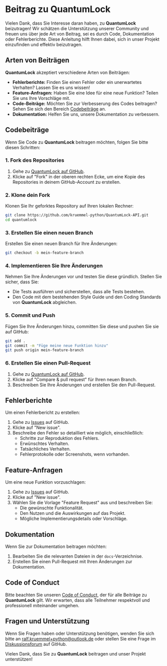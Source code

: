 
# Beitrag zu QuantumLock

Vielen Dank, dass Sie Interesse daran haben, zu **QuantumLock** beizutragen! Wir schätzen die Unterstützung unserer Community und freuen uns über jede Art von Beitrag, sei es durch Code, Dokumentation oder Fehlerberichte. Diese Anleitung hilft Ihnen dabei, sich in unser Projekt einzufinden und effektiv beizutragen.

## Arten von Beiträgen

**QuantumLock** akzeptiert verschiedene Arten von Beiträgen:

- **Fehlerberichte:** Finden Sie einen Fehler oder ein unerwartetes Verhalten? Lassen Sie es uns wissen!
- **Feature-Anfragen:** Haben Sie eine Idee für eine neue Funktion? Teilen Sie uns Ihre Vorschläge mit.
- **Code-Beiträge:** Möchten Sie zur Verbesserung des Codes beitragen? Sehen Sie sich den Bereich [Codebeiträge](#codebeiträge) an.
- **Dokumentation:** Helfen Sie uns, unsere Dokumentation zu verbessern.

## Codebeiträge

Wenn Sie Code zu **QuantumLock** beitragen möchten, folgen Sie bitte diesen Schritten:

### 1. Fork des Repositories

1. Gehe zu [QuantumLock auf GitHub](https://github.com/kruemmel-python/QuantumLock-API/).
2. Klicke auf "Fork" in der oberen rechten Ecke, um eine Kopie des Repositories in deinem GitHub-Account zu erstellen.

### 2. Klone dein Fork

Klonen Sie Ihr geforktes Repository auf Ihren lokalen Rechner:

```bash
git clone https://github.com/kruemmel-python/QuantumLock-API.git
cd quantumlock
```

### 3. Erstellen Sie einen neuen Branch

Erstellen Sie einen neuen Branch für Ihre Änderungen:

```bash
git checkout -b mein-feature-branch
```

### 4. Implementieren Sie Ihre Änderungen

Nehmen Sie Ihre Änderungen vor und testen Sie diese gründlich. Stellen Sie sicher, dass Sie:

- Die Tests ausführen und sicherstellen, dass alle Tests bestehen.
- Den Code mit dem bestehenden Style Guide und den Coding Standards von **QuantumLock** abgleichen.

### 5. Commit und Push

Fügen Sie Ihre Änderungen hinzu, committen Sie diese und pushen Sie sie auf GitHub:

```bash
git add .
git commit -m "Füge meine neue Funktion hinzu"
git push origin mein-feature-branch
```

### 6. Erstellen Sie einen Pull-Request

1. Gehe zu [QuantumLock auf GitHub](https://github.com/kruemmel-python/QuantumLock-API/).
2. Klicke auf "Compare & pull request" für Ihren neuen Branch.
3. Beschreiben Sie Ihre Änderungen und erstellen Sie den Pull-Request.

## Fehlerberichte

Um einen Fehlerbericht zu erstellen:

1. Gehe zu [Issues](https://github.com/kruemmel-python/QuantumLock-API/issues) auf GitHub.
2. Klicke auf "New issue".
3. Beschreibe den Fehler so detailliert wie möglich, einschließlich:
   - Schritte zur Reproduktion des Fehlers.
   - Erwünschtes Verhalten.
   - Tatsächliches Verhalten.
   - Fehlerprotokolle oder Screenshots, wenn vorhanden.

## Feature-Anfragen

Um eine neue Funktion vorzuschlagen:

1. Gehe zu [Issues](https://github.com/kruemmel-python/QuantumLock-API/issues) auf GitHub.
2. Klicke auf "New issue".
3. Wählen Sie die Vorlage "Feature Request" aus und beschreiben Sie:
   - Die gewünschte Funktionalität.
   - Den Nutzen und die Auswirkungen auf das Projekt.
   - Mögliche Implementierungsdetails oder Vorschläge.

## Dokumentation

Wenn Sie zur Dokumentation beitragen möchten:

1. Bearbeiten Sie die relevanten Dateien in der `docs`-Verzeichnise.
2. Erstellen Sie einen Pull-Request mit Ihren Änderungen zur Dokumentation.

## Code of Conduct

Bitte beachten Sie unseren [Code of Conduct](CODE_OF_CONDUCT.md), der für alle Beiträge zu **QuantumLock** gilt. Wir erwarten, dass alle Teilnehmer respektvoll und professionell miteinander umgehen.

## Fragen und Unterstützung

Wenn Sie Fragen haben oder Unterstützung benötigen, wenden Sie sich bitte an [ralf.kruemmel+python@outlook.de](mailto:ralf.kruemmel+python@outlook.de) oder stellen Sie eine Frage im [Diskussionsforum](https://github.com/kruemmel-python/QuantumLock-API/discussions) auf GitHub.

Vielen Dank, dass Sie zu **QuantumLock** beitragen und unser Projekt unterstützen!

```
